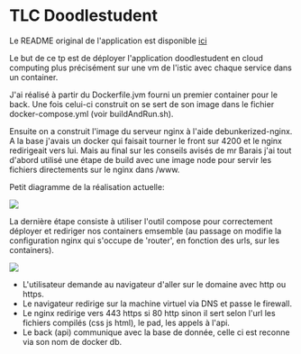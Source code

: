 # TLC Doodlestudent 

Le README original de l'application est disponible [ici](https://github.com/francois-le-roy/doodlestudent/blob/main/README.original.md)
 
Le but de ce tp est de déployer l'application doodlestudent en cloud computing plus précisément sur une vm de l'istic avec chaque service dans un container.

J'ai réalisé à partir du Dockerfile.jvm fourni un premier container pour le back. Une fois celui-ci construit on se sert de son image dans le fichier docker-compose.yml (voir buildAndRun.sh).

Ensuite on a construit l'image du serveur nginx à l'aide debunkerized-nginx. A la base j'avais un docker qui faisait tourner le front sur 4200 et le nginx redirigeait vers lui. Mais au final sur les conseils avisés de mr Barais j'ai tout d'abord utilisé une étape de build avec une image node pour servir les fichiers directements sur le nginx dans /www.

Petit diagramme de la réalisation actuelle:

![](https://i.imgur.com/eUv7uyR.png)

La dernière étape consiste à utiliser l'outil compose pour correctement déployer et rediriger nos containers emsemble (au passage on modifie la configuration nginx qui s'occupe de 'router', en fonction des urls, sur les containers).

![](https://i.imgur.com/AYU7sqs.png)

- L'utilisateur demande au navigateur d'aller sur le domaine avec http ou https.
- Le navigateur redirige sur la machine virtuel via DNS et passe le firewall.
- Le nginx redirige vers 443 https si 80 http sinon il sert selon l'url les fichiers compilés (css js html), le pad, les appels à l'api.
- Le back (api) communique avec la base de donnée, celle ci est reconne via son nom de docker db.
